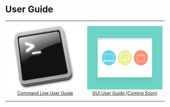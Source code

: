 # User Guide

<div style="width: 100%;">
    <table style="width: 100%;">
        <tr style="width: 100%;">
            <td style="width: 50%;"><a href="./use_cli.md"><p align="center"><img src="img/bash-148836_640.png" alt="Command Line User Guide" height="200"/><br/>Command Line User Guide</p></a></td>
            <td style="width: 50%;"><a href="./use_gui.md"><p align="center"><img src="img/gui-2457114_640.png" alt="GUI User Guide (Coming Soon)" height="200"/><br/>GUI User Guide (Coming Soon)</p></a></td>
        </tr>
    </table>
</div>

